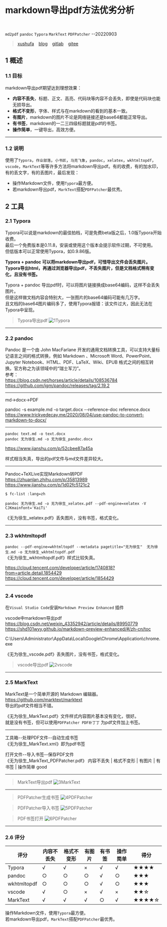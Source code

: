 # markdown导出pdf方法优劣分析

<br />

`md2pdf`  `pandoc`  `Typora`  `MarkText`  `PDFPatcher`  --20220903

> [xushufa]( https://web.xushufa.cn ) &ensp; [blog]( https://blog.xushufa.cn ) &ensp; [gitlab]( https://gitlab.com/xuyq123/mynotes ) &ensp; [gitee]( https://gitee.com/xy180/MyNotes ) 



## 1 概述

### 1.1 目标

markdown导出pdf期望达到理想效果：
- **内容不丢失**，标题、正文、高亮、代码块等内容不会丢失，即使是代码块也能无损导出。
- **格式不变形**，字体、样式与在markdown的看到的基本一致。
- **有图片**，markdown的图片不论是网络链接还是base64都能正常导出。
- **有书签**，markdown的一二三四级标题就是pdf的书签。
- **操作简单**，一键导出，高效方便。

---

### 1.2 说明

使用了`Typora`，`作业部落`，`小书匠`，`马克飞象`，`pandoc`，`xelatex`，`wkhtmltopdf`，`vscode`，`MarkText`等等许多方法将markdown导出pdf。有的收费，有的加水印，有的丢文字，有的丢图片，最后发现：
- 操作Markdown文件，使用`Typora`最方便。
- 若markdown导出pdf，`MarkText`搭配`PDFPatcher`最优秀。




## 2 工具

### 2.1 Typora

Typora可以说是markdown的最佳拍档，可是免费beta版之后，1.0版Typora开始收费。<br/>
最后一个免费版本是0.11.8，安装或使用这个版本会提示软件过期，不可使用。<br/>
但低版本可以正常使用Typora，如0.9.86版。<br/>

**Typora + pandoc 可以将markdown导出pdf，可惜导出文件会丢失图片。**<br/>
**Typora导出html，再通过浏览器导出pdf，不丢失图片，但是文档格式稍有变化，且没有书签。**<br/>

Typora + pandoc 导出pdf时，可以将图片链接换成base64编码，这样不会丢失图片。<br/>
但是这样做文档内容会特别大，一张图片的base64编码可能有几万字。<br/>
且文档的base64图片编码多了，使用Typora报错：该文件过大，因此无法在Typora中呈现。<br/>

>Typora导出pdf
![1Typora]( https://gitcode.net/xu180/document/-/raw/master/imgs/md2pdf/1Typora.jpg )

---

### 2.2 pandoc

Pandoc 是一个由 John MacFarlane 开发的通用文档转换工具，可以支持大量标记语言之间的格式转换，例如 Markdown 、Microsoft Word、PowerPoint、 Jupyter Notebook、HTML、PDF、LaTeX、Wiki、EPUB 格式之间的相互转换。官方称之为该领域中的“瑞士军刀”。<br/>
参考：<br/>
https://blog.csdn.net/horses/article/details/108536784 <br/>
https://github.com/jgm/pandoc/releases/tag/2.19.2 <br/>

---

md->docx->PDF 

pandoc -s example.md -o target.docx --reference-doc reference.docx <br/>
https://www.trickyedecay.me/2020/08/04/use-pandoc-to-convert-markdown-to-docx/ <br/>

---

`pandoc text.md -o text.docx` <br/>
`pandoc 无为徐生.md -o 无为徐生_pandoc.docx` <br/>

https://www.jianshu.com/p/52cbee87a45a <br/>

样式相当失真，导出的pdf文件与md文件差异较大。 <br/>

---

Pandoc+TeXLive实现Markdown转PDF <br/>
https://zhuanlan.zhihu.com/p/35813989 <br/>
https://www.jianshu.com/p/1d02fc5121c2 <br/>

`$ fc-list :lang=zh`

`pandoc 无为徐生.md -o 无为徐生_xelatex.pdf --pdf-engine=xelatex -V CJKmainfont='KaiTi'`

《无为徐生_xelatex.pdf》丢失图片，没有书签，格式变化。

---

### 2.3 wkhtmltopdf

`pandoc --pdf-engine=wkhtmltopdf --metadata pagetitle="无为徐生"  无为徐生.md -o 无为徐生_wkhtmltopdf.pdf` <br/>
《无为徐生_wkhtmltopdf.pdf》样式比较失真。 <br/>

https://cloud.tencent.com/developer/article/1740818?from=article.detail.1854429 <br/>
https://cloud.tencent.com/developer/article/1854429 <br/>

---

### 2.4 vscode

在`Visual Studio Code`安装`Markdown Preview Enhanced` 插件 <br/>

vscode中markdown导出pdf <br/>
https://blog.csdn.net/weixin_43352942/article/details/89950779 <br/>
https://shd101wyy.github.io/markdown-preview-enhanced/#/zh-cn/toc <br/>

C:\Users\Administrator\AppData\Local\Google\Chrome\Application\chrome.exe <br/>

《无为徐生_vscode.pdf》丢失图片，没有书签，格式变化。 <br/>

>vscode导出pdf
![2vscode]( https://gitcode.net/xu180/document/-/raw/master/imgs/md2pdf/2vscode.jpg )

---

### 2.5 MarkText

MarkText是一个简单开源的 Markdown 编辑器。 https://github.com/marktext/marktext <br/>
导出的pdf文件相当不错。 <br/>

《无为徐生_MarkText.pdf》文件样式内容图片基本没有变化，很好。 <br/>
就是没有书签，但可以使用`PDFPatcher PDF补丁丁` 为pdf文件加上书签。 <br/>

---

工具箱--处理PDF文件--自动生成书签 <br/>
《无为徐生_MarkText.xml》即为pdf书签 <br/>

打开文件--导入书签--保存PDF文件 <br/>
《无为徐生_MarkText_PDFPatcher.pdf》  内容不丢失 | 格式不变形 | 有图片 | 有书签 | 操作简单   good <br/>

---

>MarkText导出pdf
![3MarkText]( https://gitcode.net/xu180/document/-/raw/master/imgs/md2pdf/3MarkText.jpg )

---

>PDFPatcher生成书签
![4PDFPatcher]( https://gitcode.net/xu180/document/-/raw/master/imgs/md2pdf/4PDFPatcher.jpg )

>PDFPatcher导入书签
![5PDFPatcher]( https://gitcode.net/xu180/document/-/raw/master/imgs/md2pdf/5PDFPatcher.jpg )

>PDF书签打开
![6PDFPatcher]( https://gitcode.net/xu180/document/-/raw/master/imgs/md2pdf/6PDFPatcher.jpg )

---

### 2.6 评分

| 评分        | 内容不丢失 | 格式不变形 | 有图片 | 有书签 | 操作简单 | 得分       |
| ----------  | ---------- | ---------- | ------ | ------ | -------- | ---------   |
| Typora      |   √        |   √        |   ×    |   √    |   √      |  ★★★★   |
| pandoc      |   ○        |   ○        |   ○    |   √    |   ○      |  ★★★     |
| wkhtmltopdf |   ○        |   ○        |   ○    |   √    |   ○      |  ★★★     |
| vscode      |   √        |   ○        |   ×    |   √    |   ×      |  ★★☆     |
| MarkText    |   √        |   √        |   √    |   ○    |   √      |  ★★★★☆ |


操作Markdown文件，使用`Typora`最方便。 <br/>
若markdown导出pdf，`MarkText`搭配`PDFPatcher`最优秀。 <br/>




